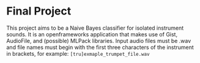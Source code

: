 # Final Project
This project aims to be a Naive Bayes classifier for isolated instrument sounds. It is an openframeworks application that makes use of Gist, AudioFile, and (possible) MLPack libraries. Input audio files must be .wav and file names must begin with the first three characters of the instrument in brackets, for example: `[tru]exmaple_trumpet_file.wav`